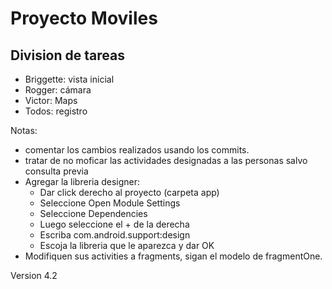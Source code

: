 # Proyecto Moviles
## Division de tareas
 + Briggette: vista inicial
 + Rogger: cámara
 + Victor: Maps
 + Todos: registro 
 
 Notas:
 + comentar los cambios realizados usando los commits.
 + tratar de no moficar las actividades designadas a las personas salvo consulta previa
 + Agregar la libreria designer:
   * Dar click derecho al proyecto (carpeta app)
   * Seleccione Open Module Settings
   * Seleccione Dependencies
   * Luego seleccione el + de la derecha
   * Escriba com.android.support:design
   * Escoja la libreria que le aparezca y dar OK
  + Modifiquen sus activities a fragments, sigan el modelo de fragmentOne.

Version 4.2
